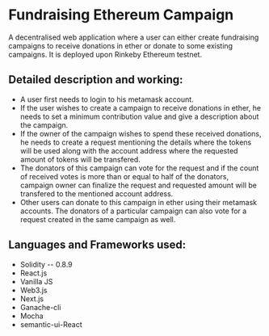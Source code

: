 
# Fundraising Ethereum Campaign
A decentralised web application where a user can either create fundraising campaigns to 
receive donations in ether or donate to some existing campaigns. It is deployed upon Rinkeby Ethereum testnet.

## Detailed description and working:
* A user first needs to login to his metamask account.
* If the user wishes to create a campaign to receive donations in ether, he needs to set a minimum contribution value and give a description about the campaign.
* If the owner of the campaign wishes to spend these received donations, he needs to create a request mentioning the details where the tokens will be used along with the account address where the requested amount of tokens will be transfered.
* The donators of this campaign can vote for the request and if the count of received votes is more than or equal to half of the donators, campaign owner can finalize the request and requested amount will be transfered to the mentioned account address.
* Other users can donate to this campaign in ether using their metamask accounts. The donators of a particular campaign can also vote for a request created in the same campaign as well.

## Languages and Frameworks used:
* Solidity -- 0.8.9
* React.js
* Vanilla JS
* Web3.js
* Next.js
* Ganache-cli
* Mocha 
* semantic-ui-React
